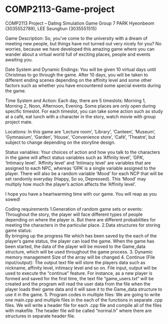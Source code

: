 # COMP2113-Game-project

COMP2113 Project – Dating Simulation Game
Group 7
PARK Hyeonbeom (3035552789), LEE Seunghun (3035551515)

Game Description:
So, you’ve come to the university with a dream of meeting new people, but things have not turned out very nicely for you? No worries, because we have developed this amazing game where you can wander about a virtual world full of exciting places, people and events awaiting you.

Date System and Dynamic Endings: You will be given 10 virtual days until Christmas to go through the game. After 10 days, you will be taken to different ending scenes depending on the affinity level and some other factors such as whether you have encountered some special events during the game.

Time System and Action: Each day, there are 5 timeslots: Morning 1, Morning 2, Noon, Afternoon, Evening. Some places are only open during specific timeslot. For each timeslot, you can take some action such as study at a café, eat lunch with a character in the story, watch movie with group project mate.

Locations: In this game are ‘Lecture room’, ‘Library’, ‘Canteen’, ‘Museum’, ‘Gymnasium’, ‘Garden’, ‘House’, ‘Convenience store’, ‘Café’, ‘Theatre’, but subject to change depending on the storyline design.

Status variables: Your choices of action and how you talk to the characters in the game will affect status variables such as ‘Affinity level’, ‘GPA’, ‘Intimacy level’. ‘Affinity level’ and ‘Intimacy level’ are variables that are assigned to each NPC, whereas ‘GPA’ is a single variable assigned to the player.  There will also be a random variable ‘Mood’ for each NCP that will be set randomly everyday (Happy, So so, Depressed). This ‘Mood’ may multiply how much the player’s action affects the ‘Affinity level’.

I hope you have a heartwarming time with our game. You will reap as you sowed!

Coding requirements
1.Generation of random game sets or events: 
Throughout the story, the player will face different types of people depending on where the player is. But there are different probabilities for meeting the characters in the particular place. 
2.Data structures for storing game status:  
By bringing up the progress file which has been saved by the each of the player’s game status, the player can load the game. When the game has been started, the data of the player will be moved to the Game_data structure, which will be used throughout the game process.
3.	Dynamic memory management 
Size of the array will be changed 
4.	Continue (File input/output): 
The output text file will store the players data such as nickname, affinity level, intimacy level and so on. File input, output will be used to execute the “continue” feature. For instance, as a new player is formed and saved for the first time, the text file “game_users.txt” will be created and the program will read the user data from the file when the player loads their game data and it will save it to the Game_data structure to use it in the game. 
5.	Program codes in multiple files: 
We are going to write one main.cpp and multiple files in the each of the functions in separate .cpp files. We will write a header file for each .cpp file and compile all of the files with makefile. The header file will be called “normal.h” where there are structures in separate header file.
